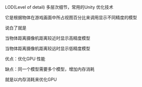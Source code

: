 LOD(Level of detail) 多层次细节，常用的Unity 优化技术

它是根据物体在游戏画面中所占视图百分比来调用显示不同精度的模型

说白了就是

当物体距离摄像机距离较近时显示高精度模型

当物体距离摄像机距离较远时显示低精度模型

优点：优化GPU 性能

缺点：同一个模型需要多个模型，增加内存消耗

就是以内存消耗来优化GPU